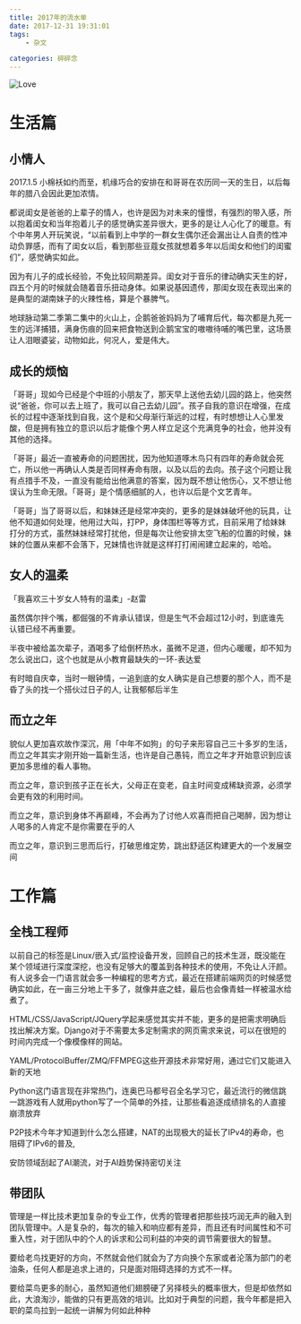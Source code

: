 ```yaml
---
title: 2017年的流水单
date: 2017-12-31 19:31:01
tags:
    - 杂文

categories: 碎碎念
---
```

![Love](frank-mckenna-282509.jpg)

# 生活篇

## 小情人

2017.1.5 小棉袄如约而至，机缘巧合的安排在和哥哥在农历同一天的生日，以后每年的腊八会因此更加浓情。

<!--more-->

都说闺女是爸爸的上辈子的情人，也许是因为对未来的憧憬，有强烈的带入感，所以抱着闺女和当年抱着儿子的感觉确实差异很大，更多的是让人心化了的暖意。有个中年男人开玩笑说，“以前看到上中学的一群女生偶尔还会漏出让人自责的性冲动负罪感，而有了闺女以后，看到那些豆蔻女孩就想着多年以后闺女和他们的闺蜜们”，感觉确实如此。

因为有儿子的成长经验，不免比较同期差异。闺女对于音乐的律动确实天生的好，四五个月的时候就会随着音乐扭动身体。如果说基因遗传，那闺女现在表现出来的是典型的湖南妹子的火辣性格，算是个暴脾气。

地球脉动第二季第二集中的火山上，企鹅爸爸妈妈为了哺育后代，每次都是九死一生的远洋捕猎，满身伤痕的回来把食物送到企鹅宝宝的嗷嗷待哺的嘴巴里，这场景让人泪眼婆娑，动物如此，何况人，爱是伟大。

## 成长的烦恼

「哥哥」现如今已经是个中班的小朋友了，那天早上送他去幼儿园的路上，他突然说“爸爸，你可以去上班了，我可以自己去幼儿园”。孩子自我的意识在增强，在成长的过程中逐渐找到自我，这个是和父母渐行渐远的过程，有时想想让人心里发酸，但是拥有独立的意识以后才能像个男人样立足这个充满竞争的社会，他并没有其他的选择。

「哥哥」最近一直被寿命的问题困扰，因为他知道啄木鸟只有四年的寿命就会死亡，所以他一再确认人类是否同样寿命有限，以及以后的去向。孩子这个问题让我有点措手不及，一直没有能给出他满意的答案，因为既不想让他伤心，又不想让他误认为生命无限。「哥哥」是个情感细腻的人，也许以后是个文艺青年。

「哥哥」当了哥哥以后，和妹妹还是经常冲突的，更多的是妹妹破坏他的玩具，让他不知道如何处理，他用过大叫，打PP，身体围栏等等方式，目前采用了给妹妹打分的方式，虽然妹妹经常打扰他，但是每次让他安排太空飞船的位置的时候，妹妹的位置从来都不会落下，兄妹情也许就是这样打打闹闹建立起来的，哈哈。


## 女人的温柔

「我喜欢三十岁女人特有的温柔」-赵雷

虽然偶尔拌个嘴，都倔强的不肯承认错误，但是生气不会超过12小时，到底谁先认错已经不再重要。

半夜中被给盖次辈子，酒喝多了给倒杯热水，虽微不足道，但内心暖暖，却不知为怎么说出口，这个也就是从小教育最缺失的一环-表达爱

有时暗自庆幸，当时一眼钟情，一追到底的女人确实是自己想要的那个人，而不是昏了头的找一个搭伙过日子的人, 让我郁郁后半生

## 而立之年

貌似人更加喜欢故作深沉，用「中年不如狗」的句子来形容自己三十多岁的生活，而立之年其实才刚开始一篇新生活，也许是自己愚钝，而立之年才开始意识到应该更加多思维的看人事物。

而立之年，意识到孩子正在长大，父母正在变老，自主时间变成稀缺资源，必须学会更有效的利用时间。

而立之年，意识到身体不再巅峰，不会再为了讨他人欢喜而把自己喝醉，因为想让人喝多的人肯定不是你需要在乎的人

而立之年，意识到三思而后行，打破思维定势，跳出舒适区构建更大的一个发展空间

# 工作篇
    
## 全栈工程师 

以前自己的标签是Linux/嵌入式/监控设备开发，回顾自己的技术生涯，既没能在某个领域进行深度深挖，也没有足够大的覆盖到各种技术的使用，不免让人汗颜。有人说多会一门语言就会多一种编程的思考方式，最近在搭建前端网页的时候感觉确实如此，在一亩三分地上干多了，就像井底之蛙，最后也会像青蛙一样被温水给煮了。

HTML/CSS/JavaScript/JQuery学起来感觉其实并不能，更多的是把需求明确后找出解决方案。Django对于不需要太多定制需求的网页需求来说，可以在很短的时间内完成一个像模像样的网站。

YAML/ProtocolBuffer/ZMQ/FFMPEG这些开源技术非常好用，通过它们又能进入新的天地

Python这门语言现在非常热门，连奥巴马都号召全名学习它，最近流行的微信跳一跳游戏有人就用python写了一个简单的外挂，让那些看追逐成绩排名的人直接崩溃放弃

P2P技术今年才知道到什么怎么搭建，NAT的出现极大的延长了IPv4的寿命，也阻碍了IPv6的普及,

安防领域刮起了AI潮流，对于AI趋势保持密切关注

## 带团队

管理是一样比技术更加复杂的专业工作，优秀的管理者把那些技巧润无声的融入到团队管理中。人是复杂的，每次的输入和响应都有差异，而且还有时间属性和不可重入性，对于团队中的个人的诉求和公司利益的冲突的调节需要很大的智慧。

要给老鸟找更好的方向，不然就会他们就会为了方向换个东家或者沦落为部门的老油条，任何人都是追求上进的，只是面对阻碍选择的方式不一样。

要给菜鸟更多的耐心，虽然知道他们翅膀硬了另择枝头的概率很大，但是却依然如此，大浪淘沙，能做的只有更高效的培训。比如对于典型的问题，我今年都是把入职的菜鸟拉到一起统一讲解为何如此种种



